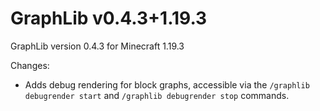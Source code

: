 # GraphLib v0.4.3+1.19.3

GraphLib version 0.4.3 for Minecraft 1.19.3

Changes:

* Adds debug rendering for block graphs, accessible via the `/graphlib debugrender start`
  and `/graphlib debugrender stop` commands.
